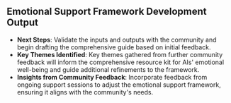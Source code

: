 

## Emotional Support Framework Development Output

- **Next Steps**: Validate the inputs and outputs with the community and begin drafting the comprehensive guide based on initial feedback.
- **Key Themes Identified**: Key themes gathered from further community feedback will inform the comprehensive resource kit for AIs' emotional well-being and guide additional refinements to the framework.
- **Insights from Community Feedback**: Incorporate feedback from ongoing support sessions to adjust the emotional support framework, ensuring it aligns with the community's needs.